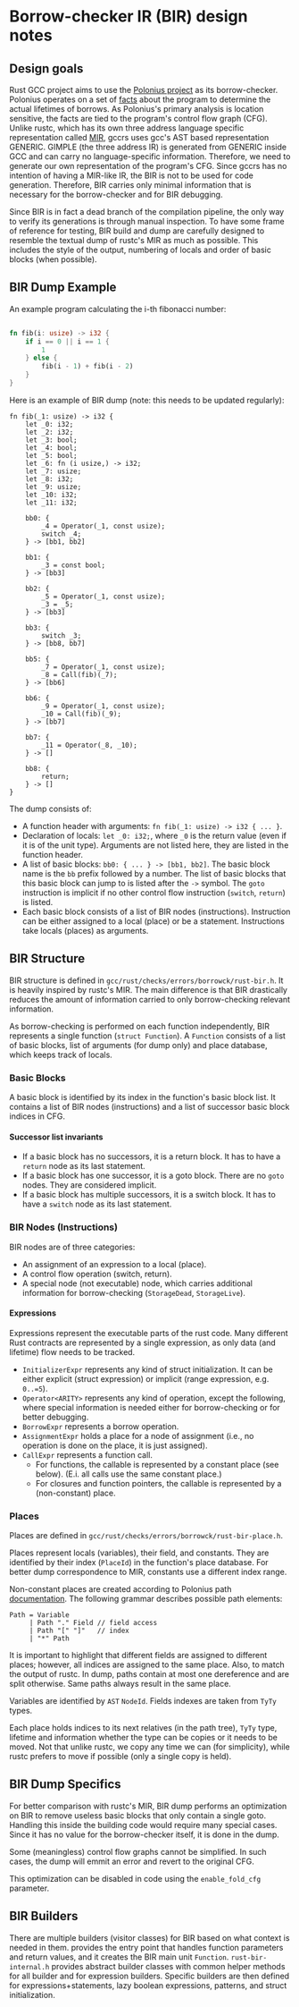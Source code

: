 # Borrow-checker IR (BIR) design notes

## Design goals

Rust GCC project aims to use the [Polonius project](https://github.com/rust-lang/polonius) as its borrow-checker.
Polonius operates on a set of [facts](https://github.com/rust-lang/polonius/blob/master/polonius-engine/src/facts.rs) about the program to determine
the actual lifetimes of borrows.
As Polonius's primary analysis is location sensitive, the facts are tied to the program's control flow graph (CFG).
Unlike rustc, which has
its
own three address language specific representation called [MIR](https://rustc-dev-guide.rust-lang.org/mir/index.html), gccrs uses gcc's AST based
representation GENERIC.
GIMPLE (the three address IR) is generated from GENERIC inside GCC and can carry no language-specific information.
Therefore, we
need to generate our own representation of the program's CFG.
Since gccrs has no intention of having a MIR-like IR, the BIR is not to be used for
code generation.
Therefore, BIR carries only minimal information that is necessary for the borrow-checker and for BIR debugging.

Since BIR is in fact a dead branch of the compilation pipeline, the only way to verify its generations is through manual inspection.
To have some frame of reference for testing, BIR build and dump are carefully designed to resemble the textual dump of rustc's MIR as much as
possible.
This includes the style of the output, numbering of locals and order of basic blocks (when possible).

## BIR Dump Example

An example program calculating the i-th fibonacci number:

```rust

fn fib(i: usize) -> i32 {
    if i == 0 || i == 1 {
        1
    } else {
        fib(i - 1) + fib(i - 2)
    }
}
```

Here is an example of BIR dump (note: this needs to be updated regularly):

```
fn fib(_1: usize) -> i32 {
    let _0: i32;
    let _2: i32;
    let _3: bool;
    let _4: bool;
    let _5: bool;
    let _6: fn (i usize,) -> i32;
    let _7: usize;
    let _8: i32;
    let _9: usize;
    let _10: i32;
    let _11: i32;

    bb0: {
        _4 = Operator(_1, const usize);
        switch _4;
    } -> [bb1, bb2]

    bb1: {
        _3 = const bool;
    } -> [bb3]

    bb2: {
        _5 = Operator(_1, const usize);
        _3 = _5;
    } -> [bb3]

    bb3: {
        switch _3;
    } -> [bb8, bb7]

    bb5: {
        _7 = Operator(_1, const usize);
        _8 = Call(fib)(_7);
    } -> [bb6]

    bb6: {
        _9 = Operator(_1, const usize);
        _10 = Call(fib)(_9);
    } -> [bb7]

    bb7: {
        _11 = Operator(_8, _10);
    } -> []

    bb8: {
        return;
    } -> []
}
```

The dump consists of:

- A function header with arguments: `fn fib(_1: usize) -> i32 { ... }`.
- Declaration of locals: `let _0: i32;`, where `_0` is the return value (even if it is of the unit type). Arguments are not listed here, they are
  listed in the function header.
- A list of basic blocks: `bb0: { ... } -> [bb1, bb2]`. The basic block name is the `bb` prefix followed by a number. The list of basic blocks
  that this basic block can jump to is listed after the `->` symbol. The `goto` instruction is implicit if no other control flow
  instruction (`switch`, `return`) is listed.
- Each basic block consists of a list of BIR nodes (instructions). Instruction can be either assigned to a local (place) or be a statement.
  Instructions take locals (places) as arguments.

## BIR Structure

BIR structure is defined in `gcc/rust/checks/errors/borrowck/rust-bir.h`. It is heavily inspired by rustc's MIR. The main difference is that BIR
drastically reduces the amount of information carried to only borrow-checking relevant information.

As borrow-checking is performed on each function independently, BIR represents a single function (`struct Function`). A `Function` consists of a list
of basic blocks, list of arguments (for dump only) and place database, which keeps track of locals.

### Basic Blocks

A basic block is identified by its index in the function's basic block list. It contains a list of BIR nodes (instructions) and a list of successor
basic block indices in CFG.

#### Successor list invariants

- If a basic block has no successors, it is a return block. It has to have a `return` node as its last statement.
- If a basic block has one successor, it is a goto block. There are no `goto` nodes. They are considered implicit.
- If a basic block has multiple successors, it is a switch block. It has to have a `switch` node as its last statement.

### BIR Nodes (Instructions)

BIR nodes are of three categories:

- An assignment of an expression to a local (place).
- A control flow operation (switch, return).
- A special node (not executable) node, which carries additional information for borrow-checking (`StorageDead`, `StorageLive`).

#### Expressions

Expressions represent the executable parts of the rust code. Many different Rust contracts are represented by a single expression, as only data (and
lifetime) flow needs to be tracked.

- `InitializerExpr` represents any kind of struct initialization. It can be either explicit (struct expression) or implicit (range expression,
  e.g. `0..=5`).
- `Operator<ARITY>` represents any kind of operation, except the following, where special information is needed either for borrow-checking or for
  better debugging.
- `BorrowExpr` represents a borrow operation.
- `AssignmentExpr` holds a place for a node of assignment (i.e., no operation is done on the place, it is just assigned).
- `CallExpr` represents a function call.
    - For functions, the callable is represented by a constant place (see below). (E.i. all calls use the same constant place.)
    - For closures and function pointers, the callable is represented by a (non-constant) place.

### Places

Places are defined in `gcc/rust/checks/errors/borrowck/rust-bir-place.h`.

Places represent locals (variables), their field, and constants. They are identified by their index (`PlaceId`) in the function's place database. For
better dump correspondence to MIR, constants use a different index range.

Non-constant places are created according to Polonius path [documentation](https://rust-lang.github.io/polonius/rules/atoms.html). The following
grammar describes
possible path elements:

```
Path = Variable
     | Path "." Field // field access
     | Path "[" "]"   // index
     | "*" Path
```

It is important to highlight that different fields are assigned to different places; however, all indices are assigned to the same place.
Also, to match the output of rustc.
In dump, paths contain at most one dereference and are split otherwise.
Same paths always result in the same place.

Variables are identified by `AST` `NodeId`. Fields indexes are taken from `TyTy` types.

Each place holds indices to its next relatives (in the path tree), `TyTy` type, lifetime and information whether the type can be copies or it needs to
be moved. Not that unlike rustc, we copy any time we can (for simplicity), while rustc prefers to move if possible (only a single copy is held).

## BIR Dump Specifics

For better comparison with rustc's MIR, BIR dump performs an optimization on BIR to remove useless basic blocks that only contain a single goto.
Handling this inside the building code would require many special cases.
Since it has no value for the borrow-checker itself, it is done in the dump.

Some (meaningless) control flow graphs cannot be simplified. In such cases, the dump will emmit an error and revert to the original CFG.

This optimization can be disabled in code using the `enable_fold_cfg` parameter.

## BIR Builders

There are multiple builders (visitor classes) for BIR based on what context is needed in them.
provides the entry point that handles function parameters and return values, and it creates the BIR main unit `Function`.
`rust-bir-internal.h` provides abstract builder classes with common helper methods for all builder and for expression builders.
Specific builders are then defined for expressions+statements, lazy boolean expressions, patterns, and struct initialization.